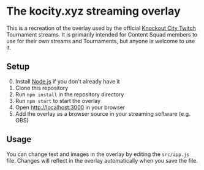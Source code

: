 # The kocity.xyz streaming overlay

This is a recreation of the overlay used by the official [Knockout City Twitch](https://www.twitch.tv/knockoutcity) Tournament streams.
It is primarily intended for Content Squad members to use for their own streams and Tournaments, but anyone is welcome to use it.

## Setup

0. Install [Node.js](https://nodejs.org/en/) if you don't already have it
1. Clone this repository
2. Run `npm install` in the repository directory
3. Run `npm start` to start the overlay
4. Open [http://localhost:3000](http://localhost:3000) in your browser
5. Add the overlay as a browser source in your streaming software (e.g. OBS)

## Usage

You can change text and images in the overlay by editing the `src/app.js` file.
Changes will reflect in the overlay automatically when you save the file.